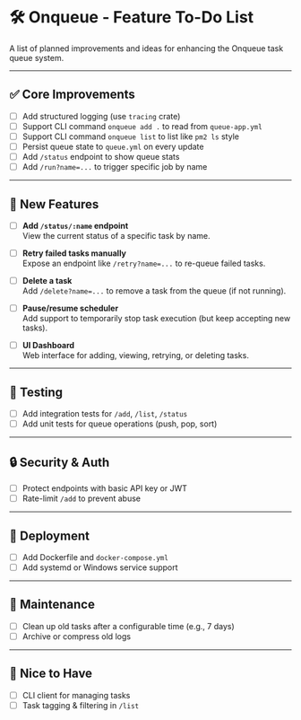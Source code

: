 # 🛠 Onqueue - Feature To-Do List

A list of planned improvements and ideas for enhancing the Onqueue task queue system.

---

## ✅ Core Improvements

- [ ] Add structured logging (use `tracing` crate)
- [ ] Support CLI command `onqueue add .` to read from `queue-app.yml`
- [ ] Support CLI command `onqueue list` to list like `pm2 ls` style
- [ ] Persist queue state to `queue.yml` on every update
- [ ] Add `/status` endpoint to show queue stats
- [ ] Add `/run?name=...` to trigger specific job by name

---

## 🚀 New Features

- [ ] **Add `/status/:name` endpoint**  
       View the current status of a specific task by name.

- [ ] **Retry failed tasks manually**  
       Expose an endpoint like `/retry?name=...` to re-queue failed tasks.

- [ ] **Delete a task**  
       Add `/delete?name=...` to remove a task from the queue (if not running).

- [ ] **Pause/resume scheduler**  
       Add support to temporarily stop task execution (but keep accepting new tasks).

- [ ] **UI Dashboard**  
       Web interface for adding, viewing, retrying, or deleting tasks.

---

## 🧪 Testing

- [ ] Add integration tests for `/add`, `/list`, `/status`
- [ ] Add unit tests for queue operations (push, pop, sort)

---

## 🔒 Security & Auth

- [ ] Protect endpoints with basic API key or JWT
- [ ] Rate-limit `/add` to prevent abuse

---

## 🐳 Deployment

- [ ] Add Dockerfile and `docker-compose.yml`
- [ ] Add systemd or Windows service support

---

## 🧹 Maintenance

- [ ] Clean up old tasks after a configurable time (e.g., 7 days)
- [ ] Archive or compress old logs

---

## 🧩 Nice to Have

- [ ] CLI client for managing tasks
- [ ] Task tagging & filtering in `/list`

